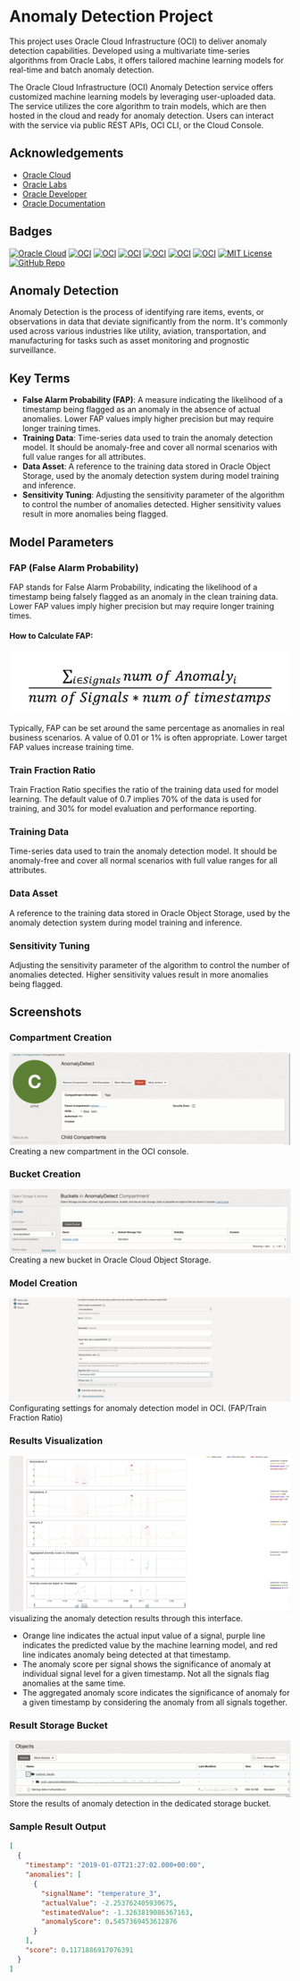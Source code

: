 # Anomaly Detection Project

This project uses Oracle Cloud Infrastructure (OCI) to deliver anomaly detection capabilities. Developed using a multivariate time-series algorithms from Oracle Labs, it offers tailored machine learning models for real-time and batch anomaly detection.


The Oracle Cloud Infrastructure (OCI) Anomaly Detection service offers customized machine learning models by leveraging user-uploaded data. The service utilizes the core algorithm to train models, which are then hosted in the cloud and ready for anomaly detection. Users can interact with the service via public REST APIs, OCI CLI, or the Cloud Console.


## Acknowledgements

- [Oracle Cloud](https://docs.oracle.com/en/cloud/get-started/index.html)
- [Oracle Labs](https://labs.oracle.com/)
- [Oracle Developer](https://developer.oracle.com/)
- [Oracle Documentation](https://docs.oracle.com/)

## Badges

[![Oracle Cloud](https://img.shields.io/badge/Cloud-Oracle-orange)](https://cloud.oracle.com/)
[![OCI](https://img.shields.io/badge/Service-Anomaly_Detection-blue)](https://cloud.oracle.com/anomaly-detection)
[![OCI](https://img.shields.io/badge/Machine_Learning-OCI-yellow)](https://cloud.oracle.com/machine-learning)
[![OCI](https://img.shields.io/badge/REST_API-OCI-red)](https://docs.oracle.com/en-us/iaas/api/)
[![OCI](https://img.shields.io/badge/Data_Analytics-OCI-blueviolet)](https://cloud.oracle.com/data-analytics)
[![OCI](https://img.shields.io/badge/DevOps-OCI-brightgreen)](https://cloud.oracle.com/devops)
[![OCI](https://img.shields.io/badge/Networking-OCI-teal)](https://cloud.oracle.com/networking)
[![MIT License](https://img.shields.io/badge/License-MIT-green.svg)](https://choosealicense.com/licenses/mit/)
[![GitHub Repo](https://img.shields.io/badge/GitHub-Repo-brightgreen)](https://github.com/your-username/your-repo)





## Anomaly Detection
Anomaly Detection is the process of identifying rare items, events, or observations in data that deviate significantly from the norm. It's commonly used across various industries like utility, aviation, transportation, and manufacturing for tasks such as asset monitoring and prognostic surveillance.

## Key Terms
- **False Alarm Probability (FAP)**: A measure indicating the likelihood of a timestamp being flagged as an anomaly in the absence of actual anomalies. Lower FAP values imply higher precision but may require longer training times.
- **Training Data**: Time-series data used to train the anomaly detection model. It should be anomaly-free and cover all normal scenarios with full value ranges for all attributes.
- **Data Asset**: A reference to the training data stored in Oracle Object Storage, used by the anomaly detection system during model training and inference.
- **Sensitivity Tuning**: Adjusting the sensitivity parameter of the algorithm to control the number of anomalies detected. Higher sensitivity values result in more anomalies being flagged.


## Model Parameters
### FAP (False Alarm Probability)
FAP stands for False Alarm Probability, indicating the likelihood of a timestamp being falsely flagged as an anomaly in the clean training data. Lower FAP values imply higher precision but may require longer training times.

#### How to Calculate FAP:
![FAP Formula](images/FAP_formula.png)

Typically, FAP can be set around the same percentage as anomalies in real business scenarios. A value of 0.01 or 1% is often appropriate. Lower target FAP values increase training time.

### Train Fraction Ratio
Train Fraction Ratio specifies the ratio of the training data used for model learning. The default value of 0.7 implies 70% of the data is used for training, and 30% for model evaluation and performance reporting.


### Training Data
Time-series data used to train the anomaly detection model. It should be anomaly-free and cover all normal scenarios with full value ranges for all attributes.
### Data Asset
A reference to the training data stored in Oracle Object Storage, used by the anomaly detection system during model training and inference.
### Sensitivity Tuning
Adjusting the sensitivity parameter of the algorithm to control the number of anomalies detected. Higher sensitivity values result in more anomalies being flagged.

## Screenshots

### Compartment Creation
![Compartment Creation](images/Compartment.png)
Creating a new compartment in the OCI console.

### Bucket Creation
![Bucket Creation](images/Bucket.png)
Creating a new bucket in Oracle Cloud Object Storage.

### Model Creation
![Model Creation](images/Model_Creation.png)
Configurating settings for anomaly detection model in OCI. (FAP/Train Fraction Ratio)


### Results Visualization
![Results Visualization](images/Results_UI.png)
visualizing the anomaly detection results through this interface.
- Orange line indicates the actual input value of a signal, purple line indicates the predicted value by the machine learning model, and red line indicates anomaly being detected at that timestamp.
- The anomaly score per signal shows the significance of anomaly at individual signal level for a given timestamp. Not all the signals flag anomalies at the same time.
- The aggregated anomaly score indicates the significance of anomaly for a given timestamp by considering the anomaly from all signals together.

### Result Storage Bucket
![Result Storage Bucket](images/Result_Store_Bucket.png)
Store the results of anomaly detection in the dedicated storage bucket.

### Sample Result Output

```json
[
  {
    "timestamp": "2019-01-07T21:27:02.000+00:00",
    "anomalies": [
      {
        "signalName": "temperature_3",
        "actualValue": -2.253762405930675,
        "estimatedValue": -1.3263819086367163,
        "anomalyScore": 0.5457369453612876
      }
    ],
    "score": 0.1171886917076391
  }
]

